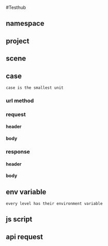 #Testhub

## namespace

## project

## scene

## case
    case is the smallest unit
### url method
### request
#### header
#### body
### response
#### header
#### body


## env variable
    every level has their environment variable

## js script

## api request



